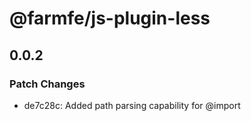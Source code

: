 # @farmfe/js-plugin-less

## 0.0.2

### Patch Changes

- de7c28c: Added path parsing capability for @import
